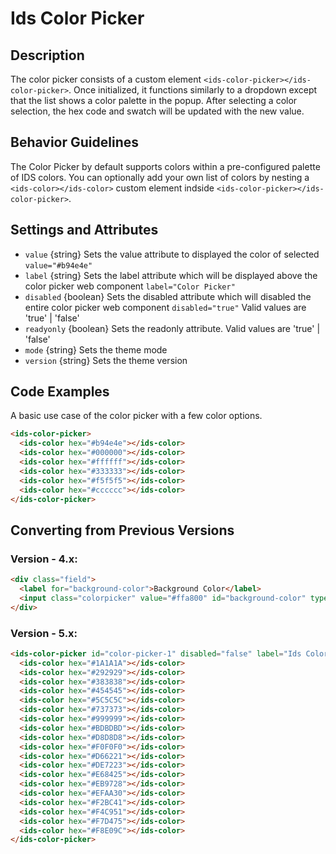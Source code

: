 # Ids Color Picker

## Description

The color picker consists of a custom element `<ids-color-picker></ids-color-picker>`. Once initialized, it functions similarly to a dropdown except that the list shows a color palette in the popup. After selecting a color selection, the hex code and swatch will be updated with the new value. 

## Behavior Guidelines

The Color Picker by default supports colors within a pre-configured palette of IDS colors. You can optionally add your own list of colors by nesting a `<ids-color></ids-color>` custom element indside `<ids-color-picker></ids-color-picker>`.


## Settings and Attributes
- `value` {string} Sets the value attribute to displayed the color of selected `value="#b94e4e"`
- `label` {string} Sets the label attribute which will be displayed above the color picker web component `label="Color Picker"`
- `disabled` {boolean} Sets the disabled attribute which will disabled the entire color picker web component `disabled="true"` Valid values are 'true' | 'false'
- `readyonly` {boolean} Sets the readonly attribute. Valid values are 'true' | 'false'
- `mode` {string} Sets the theme mode
- `version` {string} Sets the theme version

## Code Examples

A basic use case of the color picker with a few color options.
```html
<ids-color-picker>
  <ids-color hex="#b94e4e"></ids-color>
  <ids-color hex="#000000"></ids-color>
  <ids-color hex="#ffffff"></ids-color>
  <ids-color hex="#333333"></ids-color>
  <ids-color hex="#f5f5f5"></ids-color>
  <ids-color hex="#cccccc"></ids-color>
</ids-color-picker>
```

## Converting from Previous Versions

### Version - 4.x:
```html
<div class="field">
  <label for="background-color">Background Color</label>
  <input class="colorpicker" value="#ffa800" id="background-color" type="text" />
</div>
```

### Version - 5.x:
```html
<ids-color-picker id="color-picker-1" disabled="false" label="Ids Color Picker">
  <ids-color hex="#1A1A1A"></ids-color>
  <ids-color hex="#292929"></ids-color>
  <ids-color hex="#383838"></ids-color>
  <ids-color hex="#454545"></ids-color>
  <ids-color hex="#5C5C5C"></ids-color>
  <ids-color hex="#737373"></ids-color>
  <ids-color hex="#999999"></ids-color>
  <ids-color hex="#BDBDBD"></ids-color>
  <ids-color hex="#D8D8D8"></ids-color>
  <ids-color hex="#F0F0F0"></ids-color>
  <ids-color hex="#D66221"></ids-color>
  <ids-color hex="#DE7223"></ids-color>
  <ids-color hex="#E68425"></ids-color>
  <ids-color hex="#EB9728"></ids-color>
  <ids-color hex="#EFAA30"></ids-color>
  <ids-color hex="#F2BC41"></ids-color>
  <ids-color hex="#F4C951"></ids-color>
  <ids-color hex="#F7D475"></ids-color>
  <ids-color hex="#F8E09C"></ids-color>
</ids-color-picker>
```

